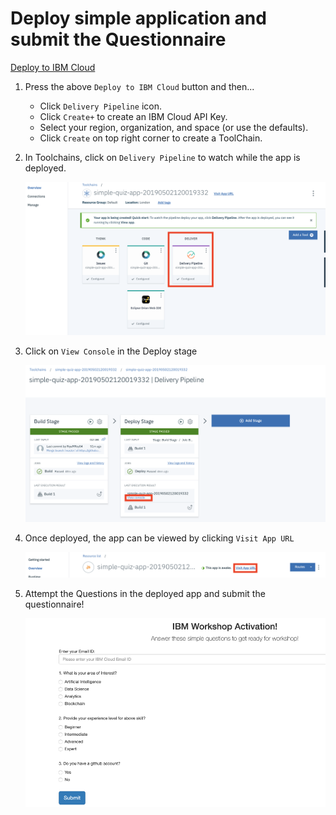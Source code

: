 # Deploy simple application and submit the Questionnaire

[Deploy to IBM Cloud](https://cloud.ibm.com/devops/setup/deploy?repository=https://github.com/sudharshan-govindan/skill-app.git)

1. Press the above `Deploy to IBM Cloud` button and then...

   * Click `Delivery Pipeline` icon.
   * Click `Create+` to create an IBM Cloud API Key.
   * Select your region, organization, and space (or use the defaults).
   * Click `Create` on top right corner to create a ToolChain.

2. In Toolchains, click on `Delivery Pipeline` to watch while the app is deployed. 

   ![toolchain-pipeline](doc/images/tool.png)
   
3. Click on `View Console` in the Deploy stage
   
   ![toolchain-pipeline](doc/images/1.png)
   
4. Once deployed, the app can be viewed by clicking `Visit App URL`

   ![toolchain-pipeline](doc/images/2.png)

5. Attempt the Questions in the deployed app and submit the questionnaire!

   ![toolchain-pipeline](doc/images/4.png)
